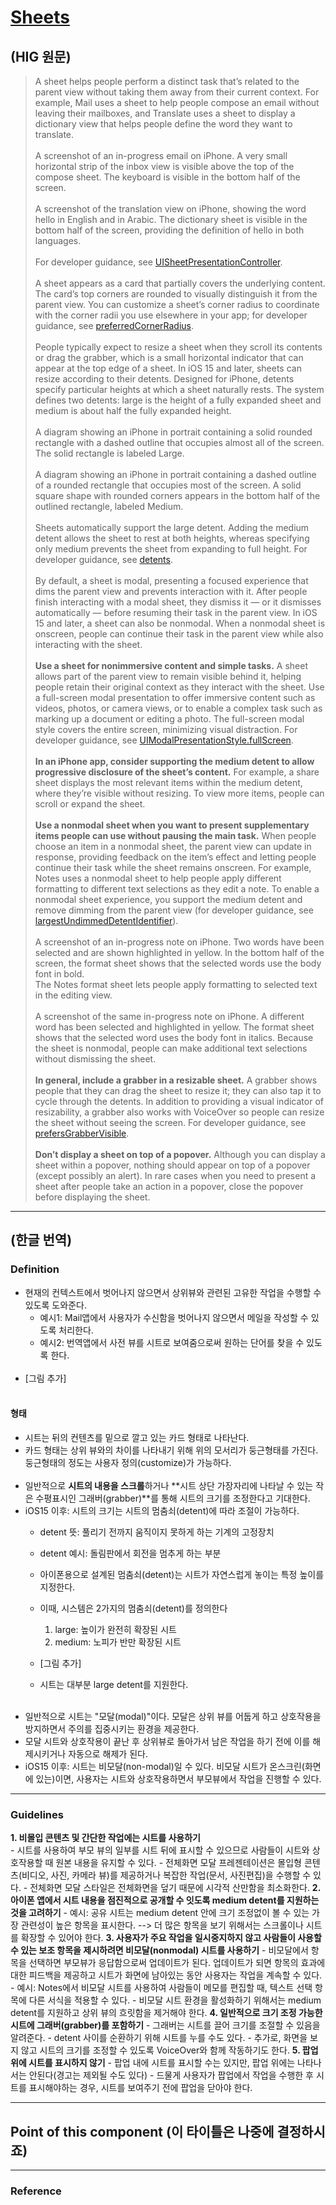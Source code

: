 # [Sheets](https://developer.apple.com/design/human-interface-guidelines/ios/views/sheets/)

## (HIG 원문)
> A sheet helps people perform a distinct task that’s related to the parent view without taking them away from their current context. For example, Mail uses a sheet to help people compose an email without leaving their mailboxes, and Translate uses a sheet to display a dictionary view that helps people define the word they want to translate.<br/><br/>
A screenshot of an in-progress email on iPhone. A very small horizontal strip of the inbox view is visible above the top of the compose sheet. The keyboard is visible in the bottom half of the screen.<br/><br/>
A screenshot of the translation view on iPhone, showing the word hello in English and in Arabic. The dictionary sheet is visible in the bottom half of the screen, providing the definition of hello in both languages.<br/><br/>
For developer guidance, see [UISheetPresentationController](https://developer.apple.com/documentation/uikit/uisheetpresentationcontroller).<br/><br/>
A sheet appears as a card that partially covers the underlying content. The card’s top corners are rounded to visually distinguish it from the parent view. You can customize a sheet’s corner radius to coordinate with the corner radii you use elsewhere in your app; for developer guidance, see [preferredCornerRadius](https://developer.apple.com/documentation/uikit/uisheetpresentationcontroller/3852556-preferredcornerradius).<br/><br/>
People typically expect to resize a sheet when they scroll its contents or drag the grabber, which is a small horizontal indicator that can appear at the top edge of a sheet. In iOS 15 and later, sheets can resize according to their detents. Designed for iPhone, detents specify particular heights at which a sheet naturally rests. The system defines two detents: large is the height of a fully expanded sheet and medium is about half the fully expanded height.<br/><br/>
A diagram showing an iPhone in portrait containing a solid rounded rectangle with a dashed outline that occupies almost all of the screen. The solid rectangle is labeled Large.<br/><br/>
A diagram showing an iPhone in portrait containing a dashed outline of a rounded rectangle that occupies most of the screen. A solid square shape with rounded corners appears in the bottom half of the outlined rectangle, labeled Medium.<br/><br/>
Sheets automatically support the large detent. Adding the medium detent allows the sheet to rest at both heights, whereas specifying only medium prevents the sheet from expanding to full height. For developer guidance, see [detents](https://developer.apple.com/documentation/uikit/uisheetpresentationcontroller/3801903-detents).<br/><br/>
By default, a sheet is modal, presenting a focused experience that dims the parent view and prevents interaction with it. After people finish interacting with a modal sheet, they dismiss it — or it dismisses automatically — before resuming their task in the parent view. In iOS 15 and later, a sheet can also be nonmodal. When a nonmodal sheet is onscreen, people can continue their task in the parent view while also interacting with the sheet.<br/><br/>
**Use a sheet for nonimmersive content and simple tasks.** A sheet allows part of the parent view to remain visible behind it, helping people retain their original context as they interact with the sheet. Use a full-screen modal presentation to offer immersive content such as videos, photos, or camera views, or to enable a complex task such as marking up a document or editing a photo. The full-screen modal style covers the entire screen, minimizing visual distraction. For developer guidance, see [UIModalPresentationStyle.fullScreen]((https://developer.apple.com/documentation/uikit/uimodalpresentationstyle/fullscreen)).<br/><br/>
**In an iPhone app, consider supporting the medium detent to allow progressive disclosure of the sheet’s content.** For example, a share sheet displays the most relevant items within the medium detent, where they’re visible without resizing. To view more items, people can scroll or expand the sheet.<br/><br/>
**Use a nonmodal sheet when you want to present supplementary items people can use without pausing the main task.** When people choose an item in a nonmodal sheet, the parent view can update in response, providing feedback on the item’s effect and letting people continue their task while the sheet remains onscreen. For example, Notes uses a nonmodal sheet to help people apply different formatting to different text selections as they edit a note. To enable a nonmodal sheet experience, you support the medium detent and remove dimming from the parent view (for developer guidance, see [largestUndimmedDetentIdentifier](https://developer.apple.com/documentation/uikit/uisheetpresentationcontroller/3858107-largestundimmeddetentidentifier)).<br/><br/>
A screenshot of an in-progress note on iPhone. Two words have been selected and are shown highlighted in yellow. In the bottom half of the screen, the format sheet shows that the selected words use the body font in bold.<br/>
The Notes format sheet lets people apply formatting to selected text in the editing view.<br/><br/>
A screenshot of the same in-progress note on iPhone. A different word has been selected and highlighted in yellow. The format sheet shows that the selected word uses the body font in italics.
Because the sheet is nonmodal, people can make additional text selections without dismissing the sheet.<br/><br/>
**In general, include a grabber in a resizable sheet.** A grabber shows people that they can drag the sheet to resize it; they can also tap it to cycle through the detents. In addition to providing a visual indicator of resizability, a grabber also works with VoiceOver so people can resize the sheet without seeing the screen. For developer guidance, see [prefersGrabberVisible](https://developer.apple.com/documentation/uikit/uisheetpresentationcontroller/3801906-prefersgrabbervisible).<br/><br/>
**Don’t display a sheet on top of a popover.** Although you can display a sheet within a popover, nothing should appear on top of a popover (except possibly an alert). In rare cases when you need to present a sheet after people take an action in a popover, close the popover before displaying the sheet.

---
## (한글 번역)
### Definition
- 현재의 컨텍스트에서 벗어나지 않으면서 상위뷰와 관련된 고유한 작업을 수행할 수 있도록 도와준다.
    - 예시1: Mail앱에서 사용자가 수신함을 벗어나지 않으면서 메일을 작성할 수 있도록 처리한다.
    - 예시2: 번역앱에서 사전 뷰를 시트로 보여줌으로써 원하는 단어를 찾을 수 있도록 한다.<br/><br/>
- [그림 추가] <br/><br/>

#### 형태
- 시트는 뒤의 컨텐츠를 밑으로 깔고 있는 카드 형태로 나타난다.
- 카드 형태는 상위 뷰와의 차이를 나타내기 위해 위의 모서리가 둥근형태를 가진다. 둥근형태의 정도는 사용자 정의(customize)가 가능하다.<br/><br/>
- 일반적으로 **시트의 내용을 스크롤**하거나 **시트 상단 가장자리에 나타날 수 있는 작은 수평표시인 그래버(grabber)**를 통해 시트의 크기를 조정한다고 기대한다.
- iOS15 이후: 시트의 크기는 시트의 멈춤쇠(detent)에 따라 조절이 가능하다.
    - detent 뜻: 풀리기 전까지 움직이지 못하게 하는 기계의 고정장치
    - detent 예시: 돌림판에서 회전을 멈추게 하는 부분
    - 아이폰용으로 설계된 멈춤쇠(detent)는 시트가 자연스럽게 놓이는 특정 높이를 지정한다.
    - 이때, 시스템은 2가지의 멈춤쇠(detent)를 정의한다
        1. large: 높이가 완전히 확장된 시트
        2. medium: 노피가 반만 확장된 시트
    - [그림 추가]

    - 시트는 대부분 large detent를 지원한다.<br/><br/>
- 일반적으로 시트는 "모달(modal)"이다. 모달은 상위 뷰를 어둡게 하고 상호작용을 방지하면서 주의를 집중시키는 환경을 제공한다.
- 모달 시트와 상호작용이 끝난 후 상위뷰로 돌아가서 남은 작업을 하기 전에 이를 해제시키거나 자동으로 해제가 된다.
- iOS15 이후: 시트는 비모달(non-modal)일 수 있다. 비모달 시트가 온스크린(화면에 있는)이면, 사용자는 시트와 상호작용하면서 부모뷰에서 작업을 진행할 수 있다. 

***

### Guidelines
**1. 비몰입 콘텐츠 및 간단한 작업에는 시트를 사용하기**<br/>
    - 시트를 사용하여 부모 뷰의 일부를 시트 뒤에 표시할 수 있으므로 사람들이 시트와 상호작용할 때 원본 내용을 유지할 수 있다.
    - 전체화면 모달 프레젠테이션은 몰입형 콘텐츠(비디오, 사진, 카메라 뷰)를 제공하거나 복잡한 작업(문서, 사진편집)을 수행할 수 있다.
    - 전체화면 모달 스타일은 전체화면을 덮기 때문에 시각적 산만함을 최소화한다.
**2. 아이폰 앱에서 시트 내용을 점진적으로 공개할 수 잇도록 medium detent를 지원하는 것을 고려하기**
    - 예시: 공유 시트는 medium detent 안에 크기 조정없이 볼 수 있는 가장 관련성이 높은 항목을 표시한다. --> 더 많은 항목을 보기 위해서는 스크롤이나 시트를 확장할 수 있어야 한다.
**3. 사용자가 주요 작업을 일시중지하지 않고 사람들이 사용할 수 있는 보조 항목을 제시하려면 비모달(nonmodal) 시트를 사용하기**
    - 비모달에서 항목을 선택하면 부모뷰가 응답함으로써 업데이트가 된다. 업데이트가 되면 항목의 효과에 대한 피드백을 제공하고 시트가 화면에 남아있는 동안 사용자는 작업을 계속할 수 있다.
    - 예시: Notes에서 비모달 시트를 사용하여 사람들이 메모를 편집할 때, 텍스트 선택 항목에 다른 서식을 적용할 수 있다.
    - 비모달 시트 환경을 활성화하기 위해서는 medium detent를 지원하고 상위 뷰의 흐릿함을 제거해야 한다.
**4. 일반적으로 크기 조정 가능한 시트에 그래버(grabber)를 포함하기**
    - 그래버는 시트를 끌어 크기를 조절할 수 있음을 알려준다.
    - detent 사이를 순환하기 위해 시트를 누를 수도 있다.
    - 추가로, 화면을 보지 않고 시트의 크기를 조정할 수 있도록 VoiceOver와 함께 작동하기도 한다.
**5. 팝업 위에 시트를 표시하지 않기**
    - 팝업 내에 시트를 표시할 수는 있지만, 팝업 위에는 나타나서는 안된다(경고는 제외될 수도 있다)
    - 드물게 사용자가 팝업에서 작업을 수행한 후 시트를 표시해야하는 경우, 시트를 보여주기 전에 팝업을 닫아야 한다.

---
## Point of this component (이 타이틀은 나중에 결정하시죠)

---
### Reference
